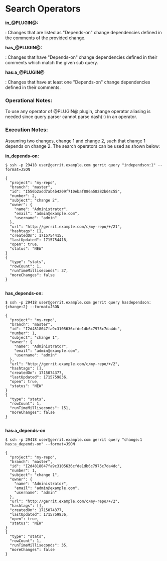 Search Operators
================

**in_@PLUGIN@:<change>**

: Changes that are listed as "Depends-on" change dependencies defined in the comments of the provided change.

**has_@PLUGIN@:<query>**

: Changes that have "Depends-on" change dependencies defined in their comments which match the given sub query.

**has:a_@PLUGIN@**

: Changes that have at least one "Depends-on" change dependencies defined in their comments.

### Operational Notes:

To use any operator of @PLUGIN@ plugin, change operator aliasing is needed since query parser
cannot parse dash(-) in an operator.

### Execution Notes:

Assuming two changes, change 1 and change 2, such that change 1 depends on change 2.
The search operators can be used as shown below:

**in_depends-on:**

```
$ ssh -p 29418 user@gerrit.example.com gerrit query "independson:1" --format=JSON

{
  "project": "my-repo",
  "branch": "master",
  "id": "I556b2add7ab4b4209f710ebaf886a58282b64c55",
  "number": 2,
  "subject": "change 2",
  "owner": {
    "name": "Administrator",
    "email": "admin@example.com",
    "username": "admin"
  },
  "url": "http://gerrit.example.com/c/my-repo/+/21",
  "hashtags": [],
  "createdOn": 1715754415,
  "lastUpdated": 1715754418,
  "open": true,
  "status": "NEW"
}
{
  "type": "stats",
  "rowCount": 1,
  "runTimeMilliseconds": 37,
  "moreChanges": false
}


```

**has_depends-on:**

```
$ ssh -p 29418 user@gerrit.example.com gerrit query hasdependson:{change:2} --format=JSON

{
  "project": "my-repo",
  "branch": "master",
  "id": "I2d4818047fa9c3105636cfde1db6c7975c7da4dc",
  "number": 1,
  "subject": "change 1",
  "owner": {
    "name": "Administrator",
    "email": "admin@example.com",
    "username": "admin"
  },
  "url": "http://gerrit.example.com/c/my-repo/+/2",
  "hashtags": [],
  "createdOn": 1715074377,
  "lastUpdated": 1715759836,
  "open": true,
  "status": "NEW"
}
{
  "type": "stats",
  "rowCount": 1,
  "runTimeMilliseconds": 151,
  "moreChanges": false
}


```

**has:a_depends-on**

```
$ ssh -p 29418 user@gerrit.example.com gerrit query "change:1 has:a_depends-on" --format=JSON

{
  "project": "my-repo",
  "branch": "master",
  "id": "I2d4818047fa9c3105636cfde1db6c7975c7da4dc",
  "number": 1,
  "subject": "change 1",
  "owner": {
    "name": "Administrator",
    "email": "admin@example.com",
    "username": "admin"
  },
  "url": "http://gerrit.example.com/c/my-repo/+/2",
  "hashtags": [],
  "createdOn": 1715074377,
  "lastUpdated": 1715759836,
  "open": true,
  "status": "NEW"
}
{
  "type": "stats",
  "rowCount": 1,
  "runTimeMilliseconds": 35,
  "moreChanges": false
}


```
